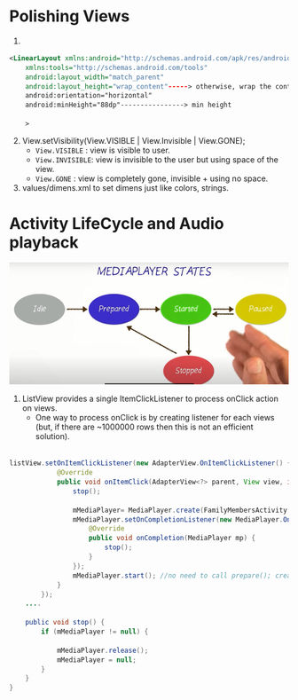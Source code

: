 # Polishing Views
1.  
```xml
<LinearLayout xmlns:android="http://schemas.android.com/apk/res/android"
    xmlns:tools="http://schemas.android.com/tools"
    android:layout_width="match_parent"
    android:layout_height="wrap_content"-----> otherwise, wrap the content
    android:orientation="horizontal"
    android:minHeight="88dp"----------------> min height

    >
```
2. View.setVisibility(View.VISIBLE | View.Invisible | View.GONE);
      * `View.VISIBLE` :  view is visible to user.
      * `View.INVISIBLE`: view is invisible to the user but using space of the view.
      * `View.GONE` : view is completely gone, invisible + using no space.
3. values/dimens.xml to set dimens just like colors, strings.


# Activity LifeCycle and Audio playback
<img src="img/mediaplayer.PNG"/>

1. ListView provides a single ItemClickListener to process onClick action on views.
    * One way to process onClick is by creating listener for each views (but, if there are ~1000000 rows then this is not an efficient solution). 

```java

listView.setOnItemClickListener(new AdapterView.OnItemClickListener() {
            @Override
            public void onItemClick(AdapterView<?> parent, View view, int position, long id) {
                stop();

                mMediaPlayer= MediaPlayer.create(FamilyMembersActivity.this,words.get(position).getmAudioMedia());
                mMediaPlayer.setOnCompletionListener(new MediaPlayer.OnCompletionListener() {
                    @Override
                    public void onCompletion(MediaPlayer mp) {
                        stop();
                    }
                });
                mMediaPlayer.start(); //no need to call prepare(); create does that for you
            }
        });
    ....
    
    public void stop() {
        if (mMediaPlayer != null) {

            mMediaPlayer.release();
            mMediaPlayer = null;
        }
    }
}

```




